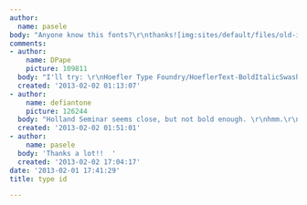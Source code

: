```yaml
---
author:
  name: pasele
body: "Anyone know this fonts?\r\nthanks![img:sites/default/files/old-images/-1_5270.png]"
comments:
- author:
    name: DPape
    picture: 109811
  body: "I'll try: \r\nHoefler Type Foundry/HoeflerText-BoldItalicSwashes\r\n[[http://www.typography.com/fonts/font_styles.php?productLineID=100010]][img:sites/default/files/old-images/est2_5584.jpg]"
  created: '2013-02-02 01:13:07'
- author:
    name: defiantone
    picture: 126244
  body: "Holland Seminar seems close, but not bold enough. \r\nhmm.\r\n\r\nhttp://www.linotype.com/177620/HollandSeminar-family.html"
  created: '2013-02-02 01:51:01'
- author:
    name: pasele
  body: 'Thanks a lot!!  '
  created: '2013-02-02 17:04:17'
date: '2013-02-01 17:41:29'
title: type id

---
```

